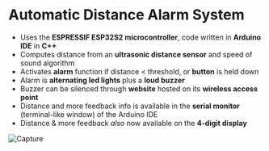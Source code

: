 # Automatic Distance Alarm System
- Uses the **ESPRESSIF ESP32S2 microcontroller**, code written in **Arduino IDE** in **C++**
- Computes distance from an **ultrasonic distance sensor** and speed of sound algorithm
- Activates **alarm** function if distance < threshold, or **button** is held down
- Alarm is **alternating led lights** plus a **loud buzzer**
- Buzzer can be silenced through **website** hosted on its **wireless access point**
- Distance and more feedback info is available in the **serial monitor** (terminal-like window) of the Arduino IDE
- Distance & more feedback _also_ now available on the **4-digit display**

![Capture](https://github.com/MatthewSchimmel/Distance-Alarm/assets/73368670/54fdcb3e-2696-4ff7-bff4-b08e200cb3fa)
